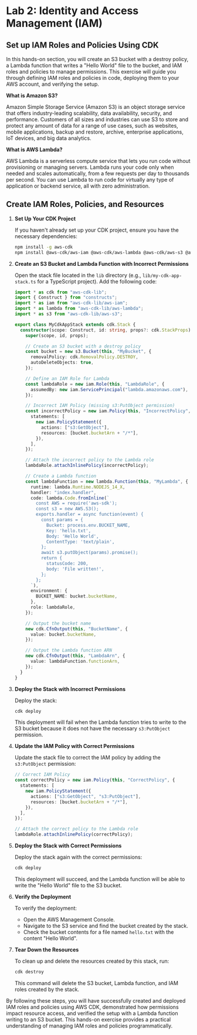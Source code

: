 # Lab 2: Identity and Access Management (IAM)

## Set up IAM Roles and Policies Using CDK

In this hands-on section, you will create an S3 bucket with a destroy policy, a Lambda function that writes a "Hello World" file to the bucket, and IAM roles and policies to manage permissions. This exercise will guide you through defining IAM roles and policies in code, deploying them to your AWS account, and verifying the setup.

**What is Amazon S3?**

Amazon Simple Storage Service (Amazon S3) is an object storage service that offers industry-leading scalability, data availability, security, and performance. Customers of all sizes and industries can use S3 to store and protect any amount of data for a range of use cases, such as websites, mobile applications, backup and restore, archive, enterprise applications, IoT devices, and big data analytics.

**What is AWS Lambda?**

AWS Lambda is a serverless compute service that lets you run code without provisioning or managing servers. Lambda runs your code only when needed and scales automatically, from a few requests per day to thousands per second. You can use Lambda to run code for virtually any type of application or backend service, all with zero administration.

## Create IAM Roles, Policies, and Resources

1. **Set Up Your CDK Project**

   If you haven't already set up your CDK project, ensure you have the necessary dependencies:

   ```bash
   npm install -g aws-cdk
   npm install @aws-cdk/aws-iam @aws-cdk/aws-lambda @aws-cdk/aws-s3 @aws-cdk/aws-s3-deployment
   ```

2. **Create an S3 Bucket and Lambda Function with Incorrect Permissions**

   Open the stack file located in the `lib` directory (e.g., `lib/my-cdk-app-stack.ts` for a TypeScript project). Add the following code:

   ```typescript
   import * as cdk from "aws-cdk-lib";
   import { Construct } from "constructs";
   import * as iam from "aws-cdk-lib/aws-iam";
   import * as lambda from "aws-cdk-lib/aws-lambda";
   import * as s3 from "aws-cdk-lib/aws-s3";

   export class MyCdkAppStack extends cdk.Stack {
     constructor(scope: Construct, id: string, props?: cdk.StackProps) {
       super(scope, id, props);

       // Create an S3 bucket with a destroy policy
       const bucket = new s3.Bucket(this, "MyBucket", {
         removalPolicy: cdk.RemovalPolicy.DESTROY,
         autoDeleteObjects: true,
       });

       // Define an IAM Role for Lambda
       const lambdaRole = new iam.Role(this, "LambdaRole", {
         assumedBy: new iam.ServicePrincipal("lambda.amazonaws.com"),
       });

       // Incorrect IAM Policy (missing s3:PutObject permission)
       const incorrectPolicy = new iam.Policy(this, "IncorrectPolicy", {
         statements: [
           new iam.PolicyStatement({
             actions: ["s3:GetObject"],
             resources: [bucket.bucketArn + "/*"],
           }),
         ],
       });

       // Attach the incorrect policy to the Lambda role
       lambdaRole.attachInlinePolicy(incorrectPolicy);

       // Create a Lambda function
       const lambdaFunction = new lambda.Function(this, "MyLambda", {
         runtime: lambda.Runtime.NODEJS_14_X,
         handler: "index.handler",
         code: lambda.Code.fromInline(`
           const AWS = require('aws-sdk');
           const s3 = new AWS.S3();
           exports.handler = async function(event) {
             const params = {
               Bucket: process.env.BUCKET_NAME,
               Key: 'hello.txt',
               Body: 'Hello World',
               ContentType: 'text/plain',
             };
             await s3.putObject(params).promise();
             return {
               statusCode: 200,
               body: 'File written!',
             };
           };
         `),
         environment: {
           BUCKET_NAME: bucket.bucketName,
         },
         role: lambdaRole,
       });

       // Output the bucket name
       new cdk.CfnOutput(this, "BucketName", {
         value: bucket.bucketName,
       });

       // Output the Lambda function ARN
       new cdk.CfnOutput(this, "LambdaArn", {
         value: lambdaFunction.functionArn,
       });
     }
   }
   ```

3. **Deploy the Stack with Incorrect Permissions**

   Deploy the stack:

   ```bash
   cdk deploy
   ```

   This deployment will fail when the Lambda function tries to write to the S3 bucket because it does not have the necessary `s3:PutObject` permission.

4. **Update the IAM Policy with Correct Permissions**

   Update the stack file to correct the IAM policy by adding the `s3:PutObject` permission:

   ```typescript
   // Correct IAM Policy
   const correctPolicy = new iam.Policy(this, "CorrectPolicy", {
     statements: [
       new iam.PolicyStatement({
         actions: ["s3:GetObject", "s3:PutObject"],
         resources: [bucket.bucketArn + "/*"],
       }),
     ],
   });

   // Attach the correct policy to the Lambda role
   lambdaRole.attachInlinePolicy(correctPolicy);
   ```

5. **Deploy the Stack with Correct Permissions**

   Deploy the stack again with the correct permissions:

   ```bash
   cdk deploy
   ```

   This deployment will succeed, and the Lambda function will be able to write the "Hello World" file to the S3 bucket.

6. **Verify the Deployment**

   To verify the deployment:

   - Open the AWS Management Console.
   - Navigate to the S3 service and find the bucket created by the stack.
   - Check the bucket contents for a file named `hello.txt` with the content "Hello World".

7. **Tear Down the Resources**

   To clean up and delete the resources created by this stack, run:

   ```bash
   cdk destroy
   ```

   This command will delete the S3 bucket, Lambda function, and IAM roles created by the stack.

By following these steps, you will have successfully created and deployed IAM roles and policies using AWS CDK, demonstrated how permissions impact resource access, and verified the setup with a Lambda function writing to an S3 bucket. This hands-on exercise provides a practical understanding of managing IAM roles and policies programmatically.
